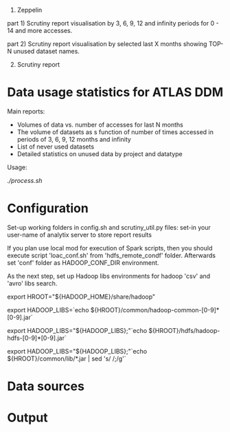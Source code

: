 1) Zeppelin

part 1) Scrutiny report visualisation by 3, 6, 9, 12 and infinity periods for 0 - 14 and more accesses.

part 2) Scrutiny report visualisation by selected last X months showing TOP-N unused dataset names.
 
2) Scrutiny report
# Data usage statistics for ATLAS DDM
Main reports:
* Volumes of data vs. number of accesses for last N months
* The volume of datasets as s function of number of times accessed in periods of 3, 6, 9, 12 months and infinity
* List of never used datasets
* Detailed statistics on unused data by project and datatype

Usage:

_./process.sh_

# Configuration
Set-up working folders in config.sh and scrutiny_util.py files: set-in your user-name of analytix server to store report results

If you plan use local mod for execution of Spark scripts, then you should execute script 'loac_conf.sh' from 'hdfs_remote_condf' folder. 
Afterwards set 'conf' folder as HADOOP_CONF_DIR environment.

As the next step, set up Hadoop libs environments for hadoop 'csv' and 'avro' libs search.

export HROOT="${HADOOP_HOME}/share/hadoop"

export HADOOP_LIBS=\`echo ${HROOT}/common/hadoop-common-[0-9]*[0-9].jar\`

export HADOOP_LIBS="${HADOOP_LIBS};"\`echo ${HROOT}/hdfs/hadoop-hdfs-[0-9]*[0-9].jar\`

export HADOOP_LIBS="${HADOOP_LIBS};"\`echo ${HROOT}/common/lib/*.jar | sed 's/ /;/g'\`

# Data sources

# Output
